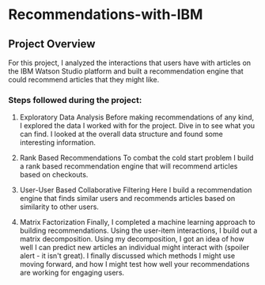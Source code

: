 # Recommendations-with-IBM

## Project Overview
For this project, I analyzed the interactions that users have with articles on the IBM Watson Studio platform and built a recommendation engine that could recommend articles that they might like. 

### Steps followed during the project:
1. Exploratory Data Analysis
Before making recommendations of any kind, I explored the data I worked with for the project. Dive in to see what you can find. I looked at the overall data structure and found some interesting information.

2. Rank Based Recommendations
To combat the cold start problem I build a rank based recommendation engine that will recommend articles based on checkouts.

3. User-User Based Collaborative Filtering
Here I build a recommendation engine that finds similar users and recommends articles based on similarity to other users.

4. Matrix Factorization
Finally, I completed a machine learning approach to building recommendations. Using the user-item interactions, I build out a matrix decomposition. Using my decomposition, I got an idea of how well I can predict new articles an individual might interact with (spoiler alert - it isn't great). I finally discussed which methods I might use moving forward, and how I might test how well your recommendations are working for engaging users.
